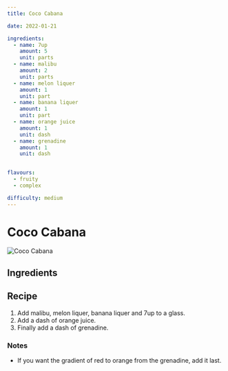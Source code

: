 ```yaml
---
title: Coco Cabana

date: 2022-01-21

ingredients:
  - name: 7up
    amount: 5
    unit: parts
  - name: malibu
    amount: 2
    unit: parts
  - name: melon liquer
    amount: 1
    unit: part
  - name: banana liquer
    amount: 1
    unit: part
  - name: orange juice
    amount: 1
    unit: dash
  - name: grenadine
    amount: 1
    unit: dash
  

flavours:
  - fruity
  - complex

difficulty: medium
---
```


# Coco Cabana

![Coco Cabana](/images/coco-cabana/coco-cabana.jpg)

## Ingredients

<cocktail-ingredients/>

## Recipe

1. Add malibu, melon liquer, banana liquer and 7up to a glass.
1. Add a dash of orange juice.
1. Finally add a dash of grenadine.

### Notes

- If you want the gradient of red to orange from the grenadine, add it last.